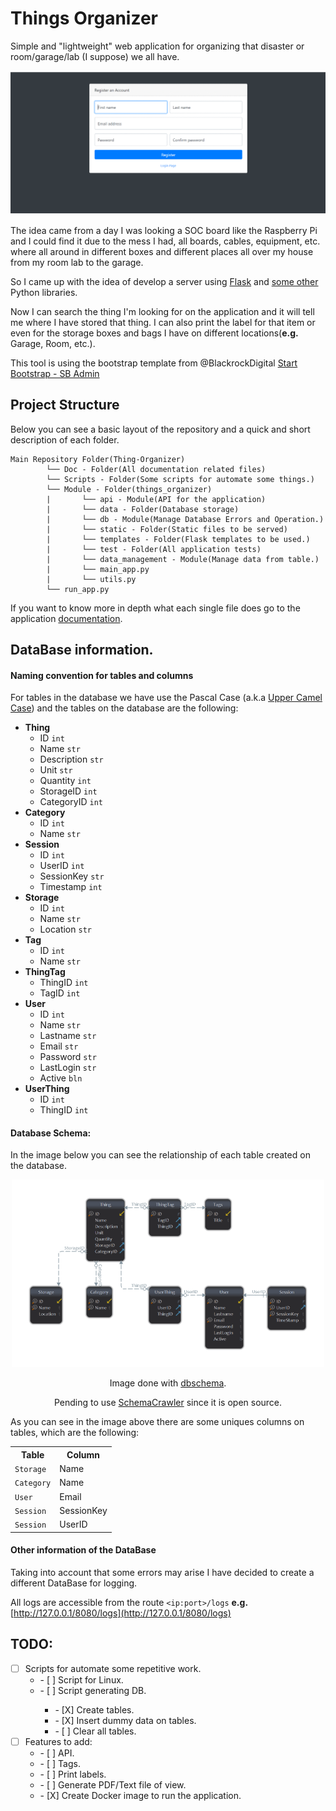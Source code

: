 # Things Organizer

Simple and "lightweight" web application for organizing that disaster or room/garage/lab
(I suppose) we all have.

<div style="text-align:center">
<img src="Doc/img/animation.gif" />
</div>

The idea came from a day I was looking a SOC board like the Raspberry Pi and I could find it
due to the mess I had, all boards, cables, equipment, etc. where all around in different boxes and
different places all over my house from my room lab to the garage.


So I came up with the idea of develop a server using [Flask](http://flask.pocoo.org/) and
[some other](/requirements.txt) Python libraries.


Now I can search the thing I'm looking for on the application and it will tell me where I have
stored that thing. I can also print the label for that item or even for the storage boxes and bags
I have on different locations(**e.g.** Garage, Room, etc.).

This tool is using the bootstrap template from @BlackrockDigital
[Start Bootstrap - SB Admin](https://github.com/BlackrockDigital/startbootstrap-sb-admin)

## Project Structure

Below you can see a basic layout of the repository and a quick and short description of each folder.

```
Main Repository Folder(Thing-Organizer)
        └── Doc - Folder(All documentation related files)
        └── Scripts - Folder(Some scripts for automate some things.)
        └── Module - Folder(things_organizer)
        |       └── api - Module(API for the application)
        |       └── data - Folder(Database storage)
        |       └── db - Module(Manage Database Errors and Operation.)
        |       └── static - Folder(Static files to be served)
        |       └── templates - Folder(Flask templates to be used.)
        |       └── test - Folder(All application tests)
        |       └── data_management - Module(Manage data from table.)
        |       └── main_app.py
        |       └── utils.py
        └── run_app.py
```

If you want to know more in depth what each single file does go to the
application [documentation](Doc/project_documentation/things_organizer).

## DataBase information.

#### Naming convention for tables and columns

For tables in the database we have use the Pascal Case
(a.k.a [Upper Camel Case](https://en.wikipedia.org/wiki/Camel_case)) and the tables on the database
are the following:

* **Thing**
    * ID `int`
    * Name `str`
    * Description `str`
    * Unit `str`
    * Quantity `int`
    * StorageID `int`
    * CategoryID `int`
* **Category**
    * ID `int`
    * Name `str`
* **Session**
    * ID  `int`
    * UserID `int`
    * SessionKey `str`
    * Timestamp `int`
* **Storage**
    * ID  `int`
    * Name `str`
    * Location `str`
* **Tag**
    * ID `int`
    * Name `str`
* **ThingTag**
    * ThingID `int`
    * TagID `int`
* **User**
    * ID `int`
    * Name `str`
    * Lastname `str`
    * Email `str`
    * Password `str`
    * LastLogin `str`
    * Active `bln`
* **UserThing**
    * ID `int`
    * ThingID `int`

#### Database Schema:

In the image below you can see the relationship of each table created on the database.

<p align="center">
<img src="Doc/img/sql_diagram.png" alt="SQL scheme Diagram"  width="500"/>
</p>
<p align="center">Image done with <a href="https://www.dbschema.com/download.html">dbschema</a>.
</p>
<p align="center">Pending to use <a href="https://github.com/schemacrawler/SchemaCrawler">SchemaCrawler</a> since it is open
source.</p>

As you can see in the image above there are some uniques columns on tables, which are the following:

<center>
  <table>
    <tr>
      <th>Table</th>
      <th>Column</th>
    </tr>
    <tr>
      <td><code>Storage</code></td>
      <td>Name</td>
    </tr>
    <tr>
      <td><code>Category</code></td>
      <td>Name</td>
    </tr>
    <tr>
      <td><code>User</code></td>
      <td>Email</td>
    </tr>
    <tr>
      <td><code>Session</code></td>
      <td>SessionKey</td>
    </tr>
    <tr>
      <td><code>Session</code></td>
      <td>UserID</td>
    </tr>
  </table>
</center>

#### Other information of the DataBase

Taking into account that some errors may arise I have decided to create a
different DataBase for logging.

All logs are accessible from the route `<ip:port>/logs`
**e.g.** [http://127.0.0.1/8080/logs](http://127.0.0.1/8080/logs)

## TODO:
 - [ ] Scripts for automate some repetitive work.
   <ul><li> - [ ] Script for Linux.</li>
   <li> - [ ] Script generating DB.</li>
      <ul><li> - [X] Create tables.</li>
      <li> - [X] Insert dummy data on tables.</li>
      <li> - [ ] Clear all tables.</li></ul>
   </ul>
 - [ ] Features to add:
   <ul><li> - [ ] API.</li>
   <li> - [ ] Tags.</li>
   <li> - [ ] Print labels.</li>
   <li> - [ ] Generate PDF/Text file of view.</li>
   <li> - [X] Create Docker image to run the application.</li>
   </ul>
